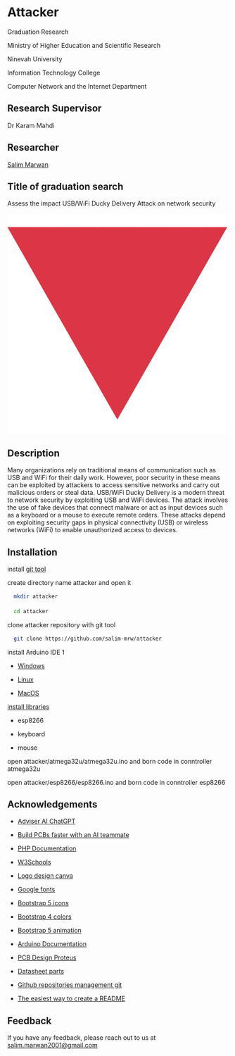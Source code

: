 # Attacker

Graduation Research

Ministry of Higher Education and Scientific Research

Ninevah University

Information Technology College

Computer Network and the Internet Department


## Research Supervisor

Dr Karam Mahdi


## Researcher

[Salim Marwan](https://www.github.com/salim-mrw)


## Title of graduation search

Assess the impact USB/WiFi Ducky Delivery Attack on network security


![Logo](web-page/logo.png)


## Description

Many organizations rely on traditional means of communication such as USB and WiFi for their daily work. However, poor security in these means can be exploited by attackers to access sensitive networks and carry out malicious orders or steal data. USB/WiFi Ducky Delivery is a modern threat to network security by exploiting USB and WiFi devices. The attack involves the use of fake devices that connect malware or act as input devices such as a keyboard or a mouse to execute remote orders. These attacks depend on exploiting security gaps in physical connectivity (USB) or wireless networks (WiFi) to enable unauthorized access to devices.


## Installation

install [git tool](https://git-scm.com/downloads)

create directory name attacker and open it

```bash
  mkdir attacker

  cd attacker
```

clone attacker repository with git tool

```bash
  git clone https://github.com/salim-mrw/attacker
```
install Arduino IDE 1

- [Windows](https://docs.arduino.cc/software/ide-v1/tutorials/Windows/)

- [Linux](https://docs.arduino.cc/software/ide-v1/tutorials/Linux/)

- [MacOS](https://docs.arduino.cc/software/ide-v1/tutorials/macOS/)


[install libraries](https://docs.arduino.cc/software/ide-v1/tutorials/installing-libraries/)

- esp8266

- keyboard

- mouse

open attacker/atmega32u/atmega32u.ino and born code in conntroller atmega32u

open attacker/esp8266/esp8266.ino and born code in conntroller esp8266


## Acknowledgements

 - [Adviser AI ChatGPT](https://openai.com/index/chatgpt/)

 - [Build PCBs faster with an AI teammate](https://www.flux.ai/)

 - [PHP Documentation](https://www.php.net/docs.php)

 - [W3Schools](https://www.w3schools.com/)

 - [Logo design canva](https://www.canva.com/)

 - [Google fonts](https://fonts.google.com/)

 - [Bootstrap 5 icons](https://icons.getbootstrap.com/)

 - [Bootstrap 4 colors](https://colorswall.com/palette/3)

 - [Bootstrap 5 animation](https://mdbootstrap.com/docs/standard/content-styles/animations/)

 - [Arduino Documentation](https://docs.arduino.cc/)

 - [PCB Design Proteus](https://www.labcenter.com/)

 - [Datasheet parts](https://www.alldatasheet.com/)

 - [Github repositories management git](https://git-scm.com/)

 - [The easiest way to create a
README](https://readme.so/en)


## Feedback

If you have any feedback, please reach out to us at salim.marwan2001@gmail.com

